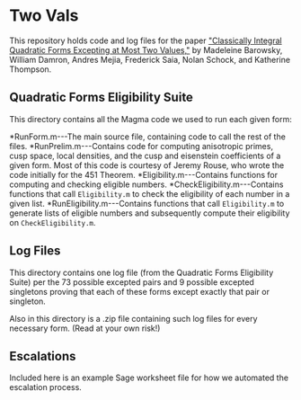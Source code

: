 # Two Vals
This repository holds code and log files for the paper ["Classically Integral Quadratic Forms Excepting at Most Two Values,"](http://arxiv.org/abs/1608.01656) by Madeleine Barowsky, William Damron, Andres Mejia, Frederick Saia, Nolan Schock, and Katherine Thompson.

## Quadratic Forms Eligibility Suite
This directory contains all the Magma code we used to run each given form:

*RunForm.m---The main source file, containing code to call the rest of the files.
*RunPrelim.m---Contains code for computing anisotropic primes, cusp space, local densities, and the cusp and eisenstein coefficients of a given form. Most of this code is courtesy of Jeremy Rouse, who wrote the code initially for the 451 Theorem.
*Eligibility.m---Contains functions for computing and checking eligible numbers.
*CheckEligibility.m---Contains functions that call `Eligibility.m` to check the eligibility of each number in a given list.
*RunEligibility.m---Contains functions that call `Eligibility.m` to generate lists of eligible numbers and subsequently compute their eligibility on `CheckEligibility.m`.


## Log Files
This directory contains one log file (from the Quadratic Forms Eligibility Suite) per the 73 possible excepted pairs and 9 possible excepted singletons proving that each of these forms except exactly that pair or singleton.

Also in this directory is a .zip file containing such log files for every necessary form. (Read at your own risk!)

## Escalations
Included here is an example Sage worksheet file for how we automated the escalation process.
